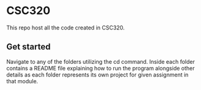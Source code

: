 # CSC320
This repo host all the code created in CSC320.

## Get started
Navigate to any of the folders utilizing the cd command. Inside each folder contains a README file explaining how to run the program alongside other details as each folder represents its own project for given assignment in that module.
